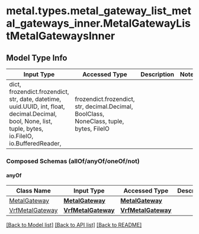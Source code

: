 # metal.types.metal_gateway_list_metal_gateways_inner.MetalGatewayListMetalGatewaysInner

## Model Type Info
Input Type | Accessed Type | Description | Notes
------------ | ------------- | ------------- | -------------
dict, frozendict.frozendict, str, date, datetime, uuid.UUID, int, float, decimal.Decimal, bool, None, list, tuple, bytes, io.FileIO, io.BufferedReader,  | frozendict.frozendict, str, decimal.Decimal, BoolClass, NoneClass, tuple, bytes, FileIO |  | 

### Composed Schemas (allOf/anyOf/oneOf/not)
#### anyOf
Class Name | Input Type | Accessed Type | Description | Notes
------------- | ------------- | ------------- | ------------- | -------------
[MetalGateway](MetalGateway.md) | [**MetalGateway**](MetalGateway.md) | [**MetalGateway**](MetalGateway.md) |  | 
[VrfMetalGateway](VrfMetalGateway.md) | [**VrfMetalGateway**](VrfMetalGateway.md) | [**VrfMetalGateway**](VrfMetalGateway.md) |  | 

[[Back to Model list]](../../README.md#documentation-for-models) [[Back to API list]](../../README.md#documentation-for-api-endpoints) [[Back to README]](../../README.md)

